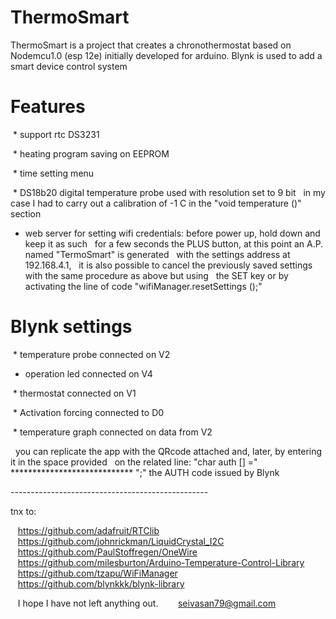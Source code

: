 # ThermoSmart
ThermoSmart is a project that creates a chronothermostat based on Nodemcu1.0 (esp 12e)
initially developed for arduino.
Blynk is used to add a smart device control system

# Features

 * support rtc DS3231

 * heating program saving on EEPROM

 * time setting menu

 * DS18b20 digital temperature probe used with resolution set to 9 bit
  in my case I had to carry out a calibration of -1 C in the "void temperature ()" section
  
 * web server for setting wifi  credentials: 
  before power up, hold down and keep it as such
  for a few seconds the PLUS button, at this point an A.P. named "TermoSmart" is generated 
  with the settings address at 192.168.4.1,
  it is also possible to cancel the previously saved settings with the same procedure as above but using
  the SET key or by activating the line of code "wifiManager.resetSettings ();"
  
  # Blynk settings
  
 * temperature probe connected on V2
 
 * operation led connected on V4
 
 * thermostat connected on V1
 
 * Activation forcing connected to D0
 
 * temperature graph connected on data from V2
 
  you can replicate the app with the QRcode attached and, later, by entering it in the space provided
  on the related line: "char auth [] =" **************************** ";" the AUTH code issued by Blynk
  
  
   *-*-*-*-*-*-*-*-*-*-*-*-*-*-*-*-*-*-*-*-*-*-*-*-*-*-*-*-*-*-*-*-*-*-*-*-*-*-*-*-*-*-*-*-*-*-*-*-*-*
   
   tnx to:
   
   https://github.com/adafruit/RTClib
   https://github.com/johnrickman/LiquidCrystal_I2C
   https://github.com/PaulStoffregen/OneWire
   https://github.com/milesburton/Arduino-Temperature-Control-Library
   https://github.com/tzapu/WiFiManager
   https://github.com/blynkkk/blynk-library

   I hope I have not left anything out.
   
   seivasan79@gmail.com 
   
  
